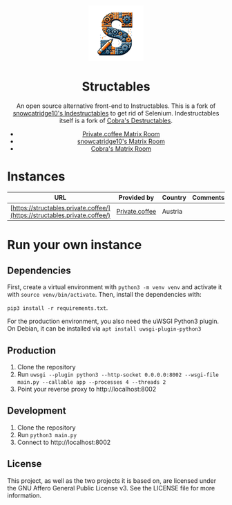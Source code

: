 <div align="center">
<img src="static/img/logo.png">
<h1>Structables</h1>
An open source alternative front-end to Instructables. This is a fork of <a href="https://codeberg.org/indestructables/indestructables">snowcatridge10's Indestructables</a> to get rid of Selenium. Indestructables itself is a fork of <a href="https://git.vern.cc/cobra/Destructables">Cobra's Destructables</a>.

<ul>
    <li>
        <a href="https://matrix.private.cf/#/#structables:private.coffee">Private.coffee Matrix Room</a>
    </li>
    <li>
        <a href="https://matrix.to/#/#indestructables:fedora.im">snowcatridge10's Matrix Room</a>
    </li>
    <li>
        <a href="https://mto.vern.cc/#/%23cobra-frontends:vern.cc">Cobra's Matrix Room</a>
    </li>
</ul>

</div>

# Instances

| URL                                                                                | Provided by                               | Country | Comments |
| ---------------------------------------------------------------------------------- | ----------------------------------------- | ------- | -------- |
| [https://structables.private.coffee/](https://structables.private.coffee/)         | [Private.coffee](https://private.coffee/) | Austria |          |

# Run your own instance

## Dependencies

First, create a virtual environment with `python3 -m venv venv` and activate it with `source venv/bin/activate`. Then, install the dependencies with:

`pip3 install -r requirements.txt`.

For the production environment, you also need the uWSGI Python3 plugin. On Debian, it can be installed via `apt install uwsgi-plugin-python3`

## Production

1. Clone the repository
2. Run `uwsgi --plugin python3 --http-socket 0.0.0.0:8002 --wsgi-file main.py --callable app --processes 4 --threads 2`
3. Point your reverse proxy to http://localhost:8002

## Development

1. Clone the repository
2. Run `python3 main.py`
3. Connect to http://localhost:8002

## License

This project, as well as the two projects it is based on, are licensed under the GNU Affero General Public License v3. See the LICENSE file for more information.
